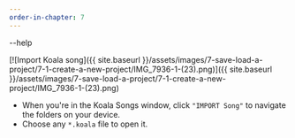 ```yaml
---
order-in-chapter: 7
---
```


--help

[![Import Koala song]({{ site.baseurl }}/assets/images/7-save-load-a-project/7-1-create-a-new-project/IMG_7936-1-(23).png)]({{
site.baseurl }}/assets/images/7-save-load-a-project/7-1-create-a-new-project/IMG_7936-1-(23).png)

- When you're in the Koala Songs window, click `"IMPORT Song"` to navigate the folders on your device.
- Choose any `*.koala` file to open it.
